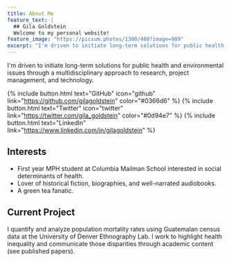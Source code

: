 ```yaml
---
title: About Me
feature_text: |
  ## Gila Goldstein
  Welcome to my personal website! 
feature_image: "https://picsum.photos/1300/400?image=989"
excerpt: "I'm driven to initiate long-term solutions for public health and environmental issues through a multidisciplinary approach to research, project management, and technology."
---
```


I'm driven to initiate long-term solutions for public health and environmental issues through a multidisciplinary approach to research, project management, and technology.

{% include button.html text="GitHub" icon="github" link="https://github.com/gilagoldstein" color="#0366d6" %} {% include button.html text="Twitter" icon="twitter" link="https://twitter.com/gila_goldstein" color="#0d94e7" %} {% include button.html text="LinkedIn" link="https://www.linkedin.com/in/gilagoldstein" %}

## Interests

- First year MPH student at Columbia Mailman School interested in social determinants of health. 
- Lover of historical fiction, biographies, and well-narrated audiobooks.
- A green tea fanatic.

## Current Project

I quantify and analyze population mortality rates using Guatemalan census data at the University of Denver Ethnography Lab. I work to highlight health inequality and communicate those disparities through academic content (see published papers).
